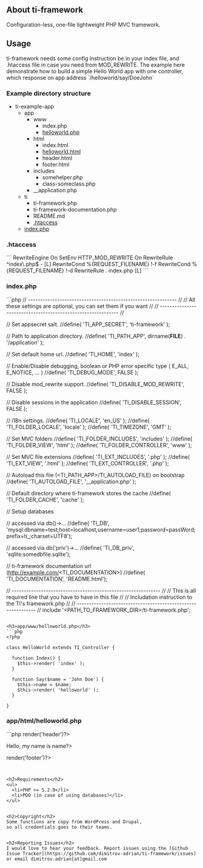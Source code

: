 <h2>About ti-framework</h2>
Configuration-less, one-file lightweight PHP MVC framework.


<h2>Usage</h2>
ti-framework needs some config instruction be in your index file, and .htaccess file in case
you need from MOD_REWRITE.
The example here demonstrate how to build a simple Hello World app with one controller, which response on app address `/helloworld/say/DoeJohn`


<h3>Example directory structure</h3>
<ul>
  <li>
    ti-example-app
    <ul>
      <li>
        app
        <ul>
          <li>
            www
            <ul>
              <li> index.php </li>
              <li> <a href="#appwwwhelloworldphp">helloworld.php</a> </li>
            </ul>
          </li>
          <li>
            html
            <ul>
              <li> index.html </li>
              <li> <a href="#apphtmlhelloworldphp">helloworld.html</a> </li>
              <li> header.html </li>
              <li> footer.html </li>
            </ul>
          <li>
            includes
            <ul>
              <li> somehelper.php </li>
              <li> class-someclass.php </li>
            </ul>
          </li>
          <li>
            __application.php
          </li>
        </ul>
      </li>
      <li>
        ti
        <ul>
          <li> ti-framework.php </li>
          <li> ti-framework-documentation.php </li>
          <li> README.md </li>
          <li> <a href="#htaccess">.htaccess</a> </li>
        </ul>
      </li>
      <li>
        <a href="#indexphp">index.php</a>
      </li>
    </ul>
  </li>
</ul>


<h3>.htaccess</h3>
```
<IfModule mod_rewrite.c>
  RewriteEngine On
  SetEnv HTTP_MOD_REWRITE On
  RewriteRule ^index\.php$ - [L]
  RewriteCond %{REQUEST_FILENAME} !-f
  RewriteCond %{REQUEST_FILENAME} !-d
  RewriteRule . index.php [L]
</IfModule>
```


<h3>index.php</h3>
```php
<?php

// ------------------------------------------------------------- //
// All these settings are optional, you can set them if you want //
// ------------------------------------------------------------- //

// Set appsecret salt.
//define( 'TI_APP_SECRET',           'ti-framework' );

// Path to application directory.
//define( 'TI_PATH_APP',             dirname(__FILE__) . '/application' );

// Set default home url.
//define( 'TI_HOME',                 'index' );

// Enable/Disable debugging, boolean or PHP error specific type ( E_ALL, E_NOTICE, ... )
//define( 'TI_DEBUG_MODE',           FALSE );

// Disable mod_rewrite support.
//define( 'TI_DISABLE_MOD_REWRITE',  FALSE );

// Disable sessions in the application
//define( 'TI_DISABLE_SESSION',      FALSE );

// i18n settings.
//define( 'TI_LOCALE',               'en_US' );
//define( 'TI_FOLDER_LOCALE',        'locale' );
//define( 'TI_TIMEZONE',             'GMT' );

// Set MVC folders
//define( 'TI_FOLDER_INCLUDES',      'includes' );
//define( 'TI_FOLDER_VIEW',          'html' );
//define( 'TI_FOLDER_CONTROLLER',    'www' );

// Set MVC file extensions
//define( 'TI_EXT_INCLUDES',         '.php' );
//define( 'TI_EXT_VIEW',             '.html' );
//define( 'TI_EXT_CONTROLLER',       '.php' );

// Autoload this file (<TI_PATH_APP>/TI_AUTOLOAD_FILE) on bootstrap
//define( 'TI_AUTOLOAD_FILE',         '__application.php' );

// Default directory where ti-framework stores the cache
//define( 'TI_FOLDER_CACHE',         'cache' );

// Setup databases

// accessed via db()->...
//define( 'TI_DB',                    'mysql:dbname=test;host=localhost,username=user1;password=passWord;prefix=ti_;charset=UTF8');

// accessed via db('priv')->...
//define( 'TI_DB_priv',               'sqlite:somedbfile.sqlite');

// ti-framework documentation url (http://example.com/<TI_DOCUMENTATION>)
//define( 'TI_DOCUMENTATION',         'README.html');

// ------------------------------------------------------------- //
// This is all required line that you have to have in this file  //
// Includation instruction to the TI's framework.php             //
// ------------------------------------------------------------- //
include '<PATH_TO_FRAMEWORK_DIR>/ti-framework.php';

```

<h3>app/www/helloworld.php</h3>
```php
<?php

class HelloWorld extends TI_Controller {

  function Index() {
    $this->render( 'index' );
  }
  
  function Say($name = 'John Doe') {
    $this->name = $name;
    $this->render( 'helloworld' );
  }

}

```

<h3>app/html/helloworld.php</h3>
```php
<?php $this->render('header')?>

<p> Hello, my name is <?php echo $this->name?> </p>

<?php $this->render('footer')?>
```


<h2>Requirements</h2>
<ul>
  <li>PHP >= 5.2.0</li>
  <li>PDO (in case of using databases)</li>
</ul>


<h2>Copyright</h2>
Some functions are copy from WordPress and Drupal,
so all credentials goes to their teams.


<h2>Reporting Issues</h2>
I would love to hear your feedback. Report issues using the [Github
Issue Tracker](https://github.com/dimitrov-adrian/ti-framework/issues) or email dimitrov.adrian[at]gmail.com